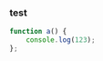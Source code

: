 ### test

```javascript
function a() {
	console.log(123);
};
```

[1111]: file://192.168.0.250/09_TestCase/RedmineTestSample/SBGrid2.5/5451.html